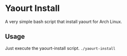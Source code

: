 Yaourt Install
======
A very simple bash script that install yaourt for Arch Linux.

Usage
------
Just execute the yaourt-install script.
<code>./yaourt-install</code>
